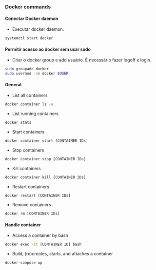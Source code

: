 ### [Docker](https://docs.docker.com/) commands

#### Conectar Docker daemon
- Executar docker daemon.
````bash
systemctl start docker
````

#### Permitir acesso ao docker sem usar sudo
- Criar o docker group e add usuário. É necessário fazer logoff e login.
````bash
sudo groupadd docker
sudo usermod -aG docker $USER
````

#### General
- List all containers
````bash
docker container ls -a
````
- List running containers
````bash
docker stats
````
- Start containers
````bash
docker container start [CONTAINER IDs]
````
- Stop containers
````bash
docker container stop [CONTAINER IDs]
````
- Kill containers
````bash
docker container kill [CONTAINER IDs]
````
- Restart containers
````bash
docker restart [CONTAINER IDs]
````
- Remove containers
````bash
docker rm [CONTAINER IDs]
````

#### Handle container
- Access a container by bash
````bash
docker exec -it [CONTAINER ID] bash
````
- Build, (re)creates, starts, and attaches a container
````bash
docker-compose up
````
